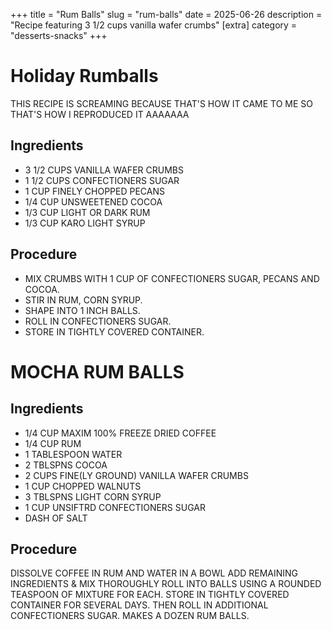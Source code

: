 ﻿+++
title = "Rum Balls"
slug = "rum-balls"
date = 2025-06-26
description = "Recipe featuring 3 1/2 cups vanilla wafer crumbs"
[extra]
  category = "desserts-snacks"
+++

# Holiday Rumballs

THIS RECIPE IS SCREAMING BECAUSE THAT'S HOW IT CAME TO ME SO THAT'S HOW I REPRODUCED IT AAAAAAA

## Ingredients
* 3 1/2 CUPS VANILLA WAFER CRUMBS
* 1 1/2 CUPS CONFECTIONERS SUGAR
* 1 CUP FINELY CHOPPED PECANS
* 1/4 CUP UNSWEETENED COCOA
* 1/3 CUP LIGHT OR DARK RUM
* 1/3 CUP KARO LIGHT SYRUP

## Procedure
* MIX CRUMBS WITH 1 CUP OF CONFECTIONERS SUGAR, PECANS AND COCOA.
* STIR IN RUM, CORN SYRUP.
* SHAPE INTO 1 INCH BALLS.
* ROLL IN CONFECTIONERS SUGAR.
* STORE IN TIGHTLY COVERED CONTAINER. 

# MOCHA RUM BALLS

## Ingredients
* 1/4 CUP MAXIM 100% FREEZE DRIED COFFEE 
* 1/4 CUP RUM
* 1 TABLESPOON WATER
* 2 TBLSPNS COCOA
* 2 CUPS FINE(LY GROUND) VANILLA WAFER CRUMBS
* 1 CUP CHOPPED WALNUTS
* 3 TBLSPNS LIGHT CORN SYRUP
* 1 CUP UNSIFTRD CONFECTIONERS SUGAR
* DASH OF SALT

## Procedure
DISSOLVE COFFEE IN RUM AND WATER IN A BOWL
ADD REMAINING INGREDIENTS & MIX THOROUGHLY
ROLL INTO BALLS USING A ROUNDED TEASPOON OF MIXTURE
FOR EACH. STORE IN TIGHTLY COVERED CONTAINER
FOR SEVERAL DAYS. THEN ROLL IN ADDITIONAL
CONFECTIONERS SUGAR.
MAKES A DOZEN RUM BALLS.